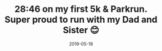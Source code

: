 ---
title: "28:46 on my first 5k & Parkrun. Super proud to run with my Dad and Sister 😊"
year: 2019
date: 2019-05-18
categories: Image
image: /images/blog/first-parkrun.jpg
size: true
---